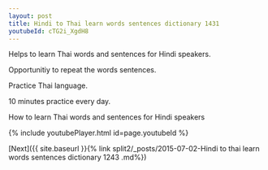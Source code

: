 ```yaml
---
layout: post
title: Hindi to Thai learn words sentences dictionary 1431 
youtubeId: cTG2i_XgdH8
---
```

 
 
Helps to learn Thai words and sentences for Hindi speakers.

Opportunitiy to repeat the words sentences. 

Practice Thai language. 
 
10 minutes practice every day. 
 
How to learn Thai words and sentences for Hindi speakers 
 
{% include youtubePlayer.html id=page.youtubeId %}
 
 
[Next]({{ site.baseurl }}{% link  split2/_posts/2015-07-02-Hindi to thai learn words sentences dictionary 1243 .md%})
 
